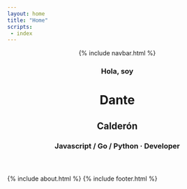 ```yaml
---
layout: home  
title: "Home"
scripts:
 - index
---
```

<body itemscope="http://schema.org/Person" itemtype="http://schema.org/Blog">
  <header class="headerwrap" >
    <div class="header-image">      
      {% include navbar.html %}      
      <div class="container pt-md">        
            <div class="row title-container justify-content-center">
              <div class="col-md-4 col-lg-5 col-xl-3">
                <img class="avatar" src="{{ site.baseurl }}/{{ site.data.authors.primary.avatar }}" alt="">
              </div>
              <div class="col-md-8 col-lg-7 col-xl-7">                
                <h3 class="greeting">Hola, soy</h3>
                <h1 class="name">Dante</h1>
                <h2 class="lastname">Calderón</h2> 
                <h3 class="slogan">Javascript / Go / Python &#183; Developer</h3>               
              </div>
            </div>
      </div>
    </div>
  </header>      
  {% include about.html %}  
  {% include footer.html %}    
</body>